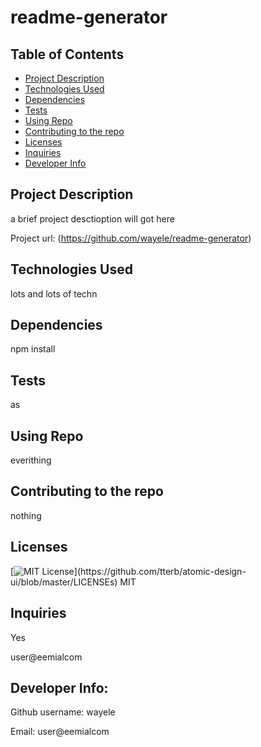 
# readme-generator

## Table of Contents
<!--ts-->
   * [Project Description](#project-description)
   * [Technologies Used](#technologies-used) 
   * [Dependencies](#dependencies)
   * [Tests](#tests)
   * [Using Repo](#using-repo)
   * [Contributing to the repo](#contributing-to-the-repo)
   * [Licenses](#licenses)
   * [Inquiries](#inquiries)
   * [Developer Info](#developer-info)
<!--te-->
## Project Description
a brief project desctioption will got here

Project url: 
(https://github.com/wayele/readme-generator)
## Technologies Used
lots and lots of techn

## Dependencies
npm install
## Tests
as
## Using Repo
everithing
## Contributing to the repo
nothing
## Licenses
[![MIT License](https://img.shields.io/apm/l/atomic-design-ui.svg?)](https://github.com/tterb/atomic-design-ui/blob/master/LICENSEs)
MIT
## Inquiries
Yes

user@eemialcom
## Developer Info:

Github username: wayele

Email: user@eemialcom
